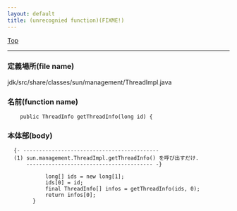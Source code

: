 ```yaml
---
layout: default
title: (unrecognied function)(FIXME!)
---
```

[Top](../index.html)

--- 
### 定義場所(file name)
jdk/src/share/classes/sun/management/ThreadImpl.java

### 名前(function name)
```
    public ThreadInfo getThreadInfo(long id) {
```

### 本体部(body)
```
  {- -------------------------------------------
  (1) sun.management.ThreadImpl.getThreadInfo() を呼び出すだけ.
      ---------------------------------------- -}

	        long[] ids = new long[1];
	        ids[0] = id;
	        final ThreadInfo[] infos = getThreadInfo(ids, 0);
	        return infos[0];
	    }
	
```


